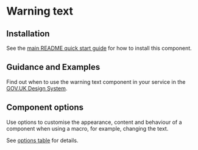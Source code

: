 # Warning text

## Installation

See the [main README quick start guide](https://github.com/alphagov/govuk-frontend#quick-start) for how to install this component.

## Guidance and Examples

Find out when to use the warning text component in your service in the [GOV.UK Design System](https://design-system.service.gov.uk/components/warning-text).

## Component options

Use options to customise the appearance, content and behaviour of a component when using a macro, for example, changing the text.

See [options table](https://design-system.service.gov.uk/components/warning-text/#options-example-default) for details.
